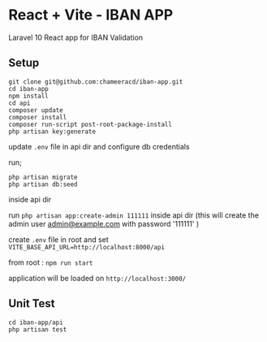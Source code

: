 # React + Vite - IBAN APP

Laravel 10 React app for IBAN Validation

## Setup

```
git clone git@github.com:chameeracd/iban-app.git
cd iban-app
npm install
cd api
composer update
composer install
composer run-script post-root-package-install
php artisan key:generate
```
update ``.env`` file in api dir and configure db credentials

run;
```
php artisan migrate
php artisan db:seed
```
inside api dir

run ``php artisan app:create-admin 111111`` inside api dir (this will create the admin user admin@example.com with password '111111' )

create ``.env`` file in root and set ``VITE_BASE_API_URL=http://localhost:8000/api``

from root : ``npm run start``

application will be loaded on ``http://localhost:3000/``

## Unit Test

```
cd iban-app/api
php artisan test

